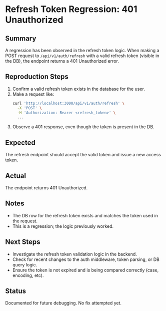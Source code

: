 # Refresh Token Regression: 401 Unauthorized

## Summary

A regression has been observed in the refresh token logic. When making a POST request to `/api/v1/auth/refresh` with a valid refresh token (visible in the DB), the endpoint returns a 401 Unauthorized error.

## Reproduction Steps

1. Confirm a valid refresh token exists in the database for the user.
2. Make a request like:
   ```sh
   curl 'http://localhost:3000/api/v1/auth/refresh' \
     -X 'POST' \
     -H 'Authorization: Bearer <refresh_token>' \
     ...
   ```
3. Observe a 401 response, even though the token is present in the DB.

## Expected

The refresh endpoint should accept the valid token and issue a new access token.

## Actual

The endpoint returns 401 Unauthorized.

## Notes

- The DB row for the refresh token exists and matches the token used in the request.
- This is a regression; the logic previously worked.

## Next Steps

- Investigate the refresh token validation logic in the backend.
- Check for recent changes to the auth middleware, token parsing, or DB query logic.
- Ensure the token is not expired and is being compared correctly (case, encoding, etc).

## Status

Documented for future debugging. No fix attempted yet.
